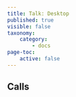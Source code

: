 ```yaml
---
title: Talk: Desktop
published: true
visible: false
taxonomy:
    category:
        - docs
page-toc:
    active: false
---
```


## Calls
